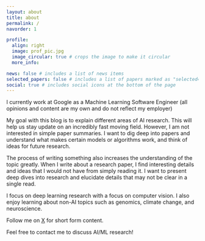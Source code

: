 ```yaml
---
layout: about
title: about
permalink: /
navorder: 1

profile:
  align: right
  image: prof_pic.jpg
  image_circular: true # crops the image to make it circular
  more_info:

news: false # includes a list of news items
selected_papers: false # includes a list of papers marked as "selected={true}"
social: true # includes social icons at the bottom of the page
---
```


I currently work at Google as a Machine Learning Software Engineer (all opinions and content are my own and do not reflect my employer)

My goal with this blog is to explain different areas of AI research. This will help us stay update on an incredibly fast moving field. However, I am not interested in simple paper summaries. I want to dig deep into papers and understand what makes certain models or algorithms work, and think of ideas for future research.

The process of writing something also increases the understanding of the topic greatly. When I write about a research paper, I find interesting details and ideas that I would not have from simply reading it. I want to present deep dives into research and elucidate details that may not be clear in a single read.

I focus on deep learning research with a focus on computer vision. I also enjoy learning about non-AI topics such as genomics, climate change, and neuroscience.

Follow me on [X](https://twitter.com/rohit_bandaru) for short form content.

Feel free to contact me to discuss AI/ML research!

